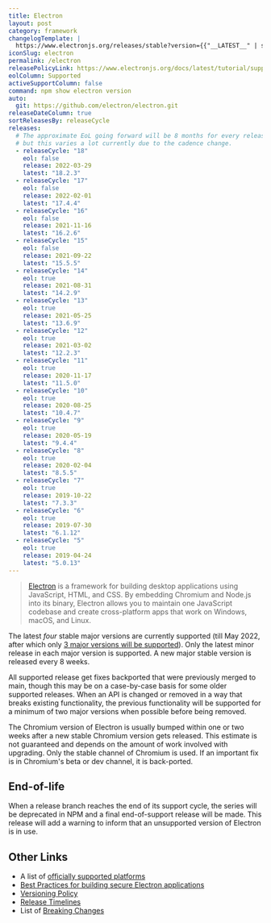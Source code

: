```yaml
---
title: Electron
layout: post
category: framework
changelogTemplate: |
  https://www.electronjs.org/releases/stable?version={{"__LATEST__" | split:'.' | first}}#__LATEST__
iconSlug: electron
permalink: /electron
releasePolicyLink: https://www.electronjs.org/docs/latest/tutorial/support
eolColumn: Supported
activeSupportColumn: false
command: npm show electron version
auto:
  git: https://github.com/electron/electron.git
releaseDateColumn: true
sortReleasesBy: releaseCycle
releases:
  # The approximate EoL going forward will be 8 months for every release
  # but this varies a lot currently due to the cadence change.
  - releaseCycle: "18"
    eol: false
    release: 2022-03-29
    latest: "18.2.3"
  - releaseCycle: "17"
    eol: false
    release: 2022-02-01
    latest: "17.4.4"
  - releaseCycle: "16"
    eol: false
    release: 2021-11-16
    latest: "16.2.6"
  - releaseCycle: "15"
    eol: false
    release: 2021-09-22
    latest: "15.5.5"
  - releaseCycle: "14"
    eol: true
    release: 2021-08-31
    latest: "14.2.9"
  - releaseCycle: "13"
    eol: true
    release: 2021-05-25
    latest: "13.6.9"
  - releaseCycle: "12"
    eol: true
    release: 2021-03-02
    latest: "12.2.3"
  - releaseCycle: "11"
    eol: true
    release: 2020-11-17
    latest: "11.5.0"
  - releaseCycle: "10"
    eol: true
    release: 2020-08-25
    latest: "10.4.7"
  - releaseCycle: "9"
    eol: true
    release: 2020-05-19
    latest: "9.4.4"
  - releaseCycle: "8"
    eol: true
    release: 2020-02-04
    latest: "8.5.5"
  - releaseCycle: "7"
    eol: true
    release: 2019-10-22
    latest: "7.3.3"
  - releaseCycle: "6"
    eol: true
    release: 2019-07-30
    latest: "6.1.12"
  - releaseCycle: "5"
    eol: true
    release: 2019-04-24
    latest: "5.0.13"
---
```


> [Electron](https://www.electronjs.org/) is a framework for building desktop applications using JavaScript, HTML, and CSS. By embedding Chromium and Node.js into its binary, Electron allows you to maintain one JavaScript codebase and create cross-platform apps that work on Windows, macOS, and Linux.

The latest _four_ stable major versions are currently supported (till May 2022, after which only [3 major versions will be supported](https://www.electronjs.org/blog/8-week-cadence)). Only the latest minor release in each major version is supported. A new major stable version is released every 8 weeks.

All supported release get fixes backported that were previously merged to main, though this may be on a case-by-case basis for some older supported releases. When an API is changed or removed in a way that breaks existing functionality, the previous functionality will be supported for a minimum of two major versions when possible before being removed.

The Chromium version of Electron is usually bumped within one or two weeks after a new stable Chromium version gets released. This estimate is not guaranteed and depends on the amount of work involved with upgrading. Only the stable channel of Chromium is used. If an important fix is in Chromium's beta or dev channel, it is back-ported.

## End-of-life

When a release branch reaches the end of its support cycle, the series will be deprecated in NPM and a final end-of-support release will be made. This release will add a warning to inform that an unsupported version of Electron is in use.

## Other Links

- A list of [officially supported platforms][platforms]
- [Best Practices for building secure Electron applications](https://www.electronjs.org/docs/latest/)
- [Versioning Policy](https://www.electronjs.org/docs/latest/tutorial/electron-versioning)
- [Release Timelines](https://www.electronjs.org/docs/latest/tutorial/electron-timelines)
- List of [Breaking Changes](https://www.electronjs.org/docs/latest/breaking-changes)

[platforms]: https://www.electronjs.org/docs/latest/tutorial/support#supported-platforms
